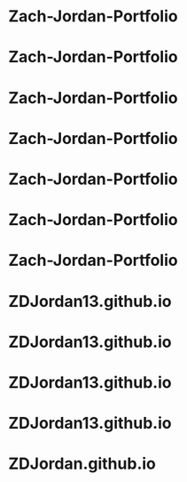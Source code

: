 # Zach-Jordan-Portfolio
# Zach-Jordan-Portfolio
# Zach-Jordan-Portfolio
# Zach-Jordan-Portfolio
# Zach-Jordan-Portfolio
# Zach-Jordan-Portfolio
# Zach-Jordan-Portfolio
# ZDJordan13.github.io
# ZDJordan13.github.io
# ZDJordan13.github.io
# ZDJordan13.github.io
# ZDJordan.github.io
